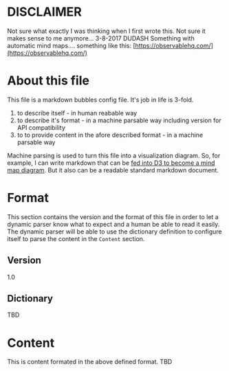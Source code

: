 # DISCLAIMER 
Not sure what exactly I was thinking when I first wrote this.  Not sure it makes sense to me anymore... 3-8-2017 DUDASH
Something with automatic mind maps.... something like this:
[https://observablehq.com/](https://observablehq.com/)


# About this file
This file is a markdown bubbles config file.  It's job in life is 3-fold.
1. to describe itself - in  human reabable way 
2. to describe it's format - in a machine parsable way including version for API compatibility
3. to to provide content in the afore described format - in a machine parsable way 

Machine parsing is used to turn this file into a visualization diagram.  So, for example, I can write markdown that can be [fed into D3 to become a mind map diagram](http://bl.ocks.org/jdarling/2d4e84460d5f5df9c0ff).  But it also can be a readable standard markdown document.

# Format
This section contains the version and the format of this file in order to let a dynamic parser know what to expect and a human be able to read it easily.  The dynamic parser will be able to use the dictionary definition to configure itself to parse the content in the `Content` section.

## Version
1.0

## Dictionary
TBD

# Content
This is content formated in the above defined format.
TBD

